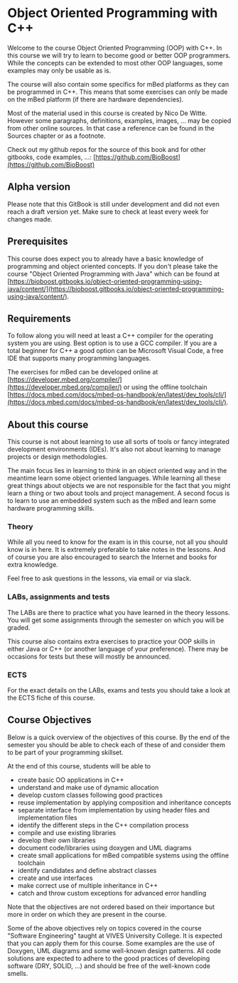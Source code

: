 # Object Oriented Programming with C++

Welcome to the course Object Oriented Programming (OOP) with C++. In this course we will try to learn to become good or better OOP programmers. While the concepts can be extended to most other OOP languages, some examples may only be usable as is.

The course will also contain some specifics for mBed platforms as they can be programmed in C++. This means that some exercises can only be made on the mBed platform (if there are hardware dependencies).

Most of the material used in this course is created by Nico De Witte. However some paragraphs, definitions, examples, images, ... may be copied from other online sources. In that case a reference can be found in the Sources chapter or as a footnote.

Check out my github repos for the source of this book and for other gitbooks, code examples, ...: [https://github.com/BioBoost](https://github.com/BioBoost)

## Alpha version

Please note that this GitBook is still under development and did not even reach a draft version yet. Make sure to check at least every week for changes made.

## Prerequisites

This course does expect you to already have a basic knowledge of programming and object oriented concepts. If you don't please take the course "Object Oriented Programming with Java" which can be found at [https://bioboost.gitbooks.io/object-oriented-programming-using-java/content/](https://bioboost.gitbooks.io/object-oriented-programming-using-java/content/).

## Requirements

To follow along you will need at least a C++ compiler for the operating system you are using. Best option is to use a GCC compiler. If you are a total beginner for C++ a good option can be Microsoft Visual Code, a free IDE that supports many programming languages.

The exercises for mBed can be developed online at [https://developer.mbed.org/compiler/](https://developer.mbed.org/compiler/) or using the offline toolchain [https://docs.mbed.com/docs/mbed-os-handbook/en/latest/dev_tools/cli/](https://docs.mbed.com/docs/mbed-os-handbook/en/latest/dev_tools/cli/).

## About this course

This course is not about learning to use all sorts of tools or fancy integrated development environments (IDEs). It's also not about learning to manage projects or design methodologies.

The main focus lies in learning to think in an object oriented way and in the meantime learn some object oriented languages. While learning all these great things about objects we are not responsible for the fact that you might learn a thing or two about tools and project management. A second focus is to learn to use an embedded system such as the mBed and learn some hardware programming skills.

### Theory

While all you need to know for the exam is in this course, not all you should know is in here. It is extremely preferable to take notes in the lessons. And of course you are also encouraged to search the Internet and books for extra knowledge.

Feel free to ask questions in the lessons, via email or via slack.

### LABs, assignments and tests

The LABs are there to practice what you have learned in the theory lessons. You will get some assignments through the semester on which you will be graded.

This course also contains extra exercises to practice your OOP skills in either Java or C++ (or another language of your preference).
There may be occasions for tests but these will mostly be announced.

### ECTS

For the exact details on the LABs, exams and tests you should take a look at the ECTS fiche of this course.

## Course Objectives

Below is a quick overview of the objectives of this course. By the end of the semester you should be able to check each of these of and consider them to be part of your programming skillset.

At the end of this course, students will be able to
* create basic OO applications in C++
* understand and make use of dynamic allocation
* develop custom classes following good practices
* reuse implementation by applying composition and inheritance concepts
* separate interface from implementation by using header files and implementation files
* identify the different steps in the C++ compilation process
* compile and use existing libraries
* develop their own libraries
* document code/libraries using doxygen and UML diagrams
* create small applications for mBed compatible systems using the offline toolchain
* identify candidates and define abstract classes
* create and use interfaces
* make correct use of multiple inheritance in C++
* catch and throw custom exceptions for advanced error handling

Note that the objectives are not ordered based on their importance but more in order on which they are present in the course.

Some of the above objectives rely on topics covered in the course "Software Engineering" taught at VIVES University College. It is expected that you can apply them for this course. Some examples are the use of Doxygen, UML diagrams and some well-known design patterns. All code solutions are expected to adhere to the good practices of developing software (DRY, SOLID, ...) and should be free of the well-known code smells.

<!-- Trigger rebuild -->

